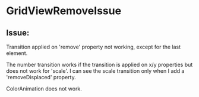 # GridViewRemoveIssue

## Issue: 
  Transition applied on 'remove' property not working, except for the last element. 
  
  The number transition works if the transition is applied on x/y properties but does not work for 'scale'. I can see the scale transition only when I add a 'removeDisplaced' property.
  
  ColorAnimation does not work.
